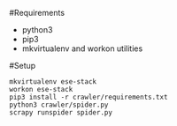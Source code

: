 #Requirements

* python3
* pip3
* mkvirtualenv and workon utilities

#Setup

```
mkvirtualenv ese-stack
workon ese-stack
pip3 install -r crawler/requirements.txt
python3 crawler/spider.py
scrapy runspider spider.py
```
